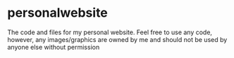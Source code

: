 # personalwebsite

The code and files for my personal website. Feel free to use any code, however, 
any images/graphics are owned by me and should not be used by anyone else without permission
